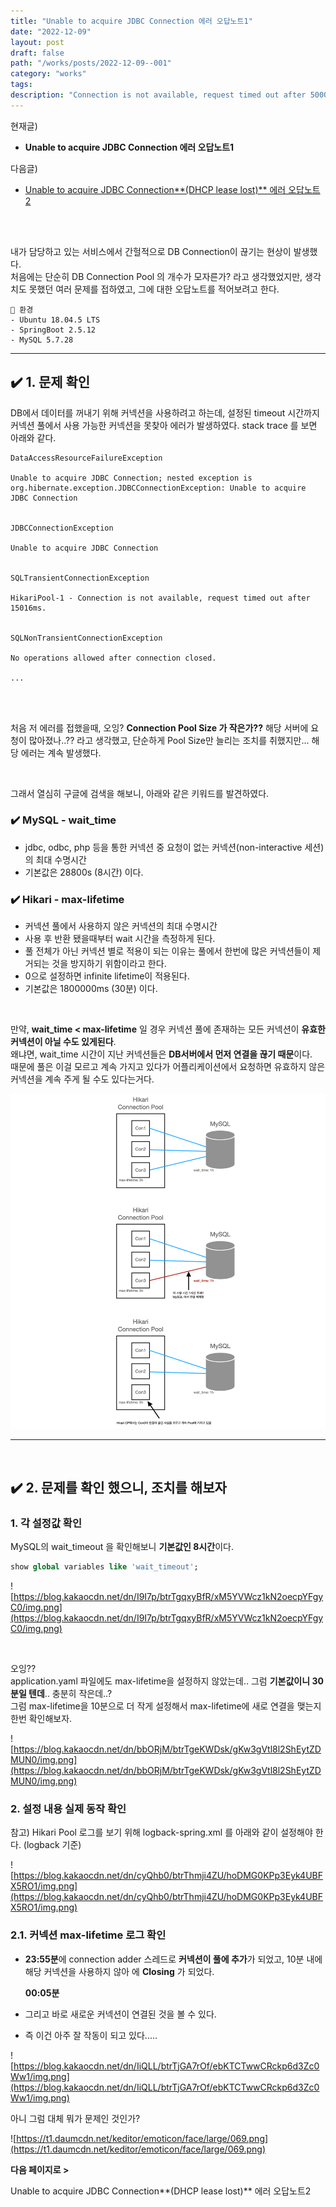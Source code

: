 ```yaml
---
title: "Unable to acquire JDBC Connection 에러 오답노트1"
date: "2022-12-09"
layout: post
draft: false
path: "/works/posts/2022-12-09--001"
category: "works"
tags: 
description: "Connection is not available, request timed out after 5000ms"
---
```


현재글)
- **Unable to acquire JDBC Connection 에러 오답노트1**

다음글)

- [Unable to acquire JDBC Connection**(DHCP lease lost)** 에러 오답노트2](https://www.notion.so/Unable-to-acquire-JDBC-Connection-DHCP-lease-lost-2-662e0e35a3664e2b80cabbcff16598bc)

<br/>
<br/>

내가 담당하고 있는 서비스에서 간헐적으로 DB Connection이 끊기는 현상이 발생했다.  
처음에는 단순히 DB Connection Pool 의 개수가 모자른가? 라고 생각했었지만, 생각치도 못했던 여러 문제를 접하였고, 그에 대한 오답노트를 적어보려고 한다.  


```
📢 환경
- Ubuntu 18.04.5 LTS
- SpringBoot 2.5.12
- MySQL 5.7.28
```

---

## ✔️ 1. 문제 확인

DB에서 데이터를 꺼내기 위해 커넥션을 사용하려고 하는데, 설정된 timeout 시간까지 커넥션 풀에서 사용 가능한 커넥션을 못찾아 에러가 발생하였다.
stack trace 를 보면 아래와 같다.

```
DataAccessResourceFailureException

Unable to acquire JDBC Connection; nested exception is org.hibernate.exception.JDBCConnectionException: Unable to acquire JDBC Connection


JDBCConnectionException

Unable to acquire JDBC Connection


SQLTransientConnectionException

HikariPool-1 - Connection is not available, request timed out after 15016ms.


SQLNonTransientConnectionException

No operations allowed after connection closed.

...

```

<br/>
<br/>

처음 저 에러를 접했을때, 오잉? **Connection Pool Size 가 작은가??** 해당 서버에 요청이 많아졌나..?? 라고 생각했고, 단순하게 Pool Size만 늘리는 조치를 취했지만... 해당 에러는 계속 발생했다.  

<br>

그래서 열심히 구글에 검색을 해보니, 아래와 같은 키워드를 발견하였다.
### **✔️ MySQL - wait_time**

- jdbc, odbc, php 등을 통한 커넥션 중 요청이 없는 커넥션(non-interactive 세션) 의 최대 수명시간
- 기본값은 28800s (8시간) 이다.

### **✔️ Hikari - max-lifetime**

- 커넥션 풀에서 사용하지 않은 커넥션의 최대 수명시간
- 사용 후 반환 됐을때부터 wait 시간을 측정하게 된다.
- 풀 전체가 아닌 커넥션 별로 적용이 되는 이유는 풀에서 한번에 많은 커넥션들이 제거되는 것을 방지하기 위함이라고 한다.
- 0으로 설정하면 infinite lifetime이 적용된다.
- 기본값은 1800000ms (30분) 이다.

<br/>

만약, **wait_time < max-lifetime** 일 경우 커넥션 풀에 존재하는 모든 커넥션이 **유효한 커넥션이 아닐 수도 있게된다**.  
왜냐면, wait_time 시간이 지난 커넥션들은 **DB서버에서 먼저 연결을 끊기 때문**이다.  
때문에 풀은 이걸 모르고 계속 가지고 있다가 어플리케이션에서 요청하면 유효하지 않은 커넥션을 계속 주게 될 수도 있다는거다.

![](001.png)


---

<br/>

## ✔️ 2. 문제를 확인 했으니, 조치를 해보자

### 1. 각 설정값 확인

MySQL의 wait_timeout 을 확인해보니 **기본값인 8시간**이다.

```sql
show global variables like 'wait_timeout';
```

![https://blog.kakaocdn.net/dn/I9I7p/btrTgqxyBfR/xM5YVWcz1kN2oecpYFgyC0/img.png](https://blog.kakaocdn.net/dn/I9I7p/btrTgqxyBfR/xM5YVWcz1kN2oecpYFgyC0/img.png)

<br/>

오잉??  
application.yaml 파일에도 max-lifetime을 설정하지 않았는데.. 그럼 **기본값이니 30분일 텐데**.. 충분히 작은데..?  
그럼 max-lifetime을 10분으로 더 작게 설정해서 max-lifetime에 새로 연결을 맺는지 한번 확인해보자.

![https://blog.kakaocdn.net/dn/bbORjM/btrTgeKWDsk/gKw3gVtl8l2ShEytZDMUN0/img.png](https://blog.kakaocdn.net/dn/bbORjM/btrTgeKWDsk/gKw3gVtl8l2ShEytZDMUN0/img.png)

### 2. 설정 내용 실제 동작 확인

참고) Hikari Pool 로그를 보기 위해 logback-spring.xml 를 아래와 같이 설정해야 한다. (logback 기준)

![https://blog.kakaocdn.net/dn/cyQhb0/btrThmji4ZU/hoDMG0KPp3Eyk4UBFX5RO1/img.png](https://blog.kakaocdn.net/dn/cyQhb0/btrThmji4ZU/hoDMG0KPp3Eyk4UBFX5RO1/img.png)

### 2.1. 커넥션 max-lifetime 로그 확인

- **23:55분**에 connection adder 스레드로 **커넥션이 풀에 추가**가 되었고, 10분 내에 해당 커넥션을 사용하지 않아 에 **Closing** 가 되었다.
    
    **00:05분**
    
- 그리고 바로 새로운 커넥션이 연결된 것을 볼 수 있다.
- 즉 이건 아주 잘 작동이 되고 있다.....

![https://blog.kakaocdn.net/dn/IiQLL/btrTjGA7rOf/ebKTCTwwCRckp6d3Zc0Ww1/img.png](https://blog.kakaocdn.net/dn/IiQLL/btrTjGA7rOf/ebKTCTwwCRckp6d3Zc0Ww1/img.png)

아니 그럼 대체 뭐가 문제인 것인가?

![https://t1.daumcdn.net/keditor/emoticon/face/large/069.png](https://t1.daumcdn.net/keditor/emoticon/face/large/069.png)

**다음 페이지로 >**

Unable to acquire JDBC Connection**(DHCP lease lost)** 에러 오답노트2